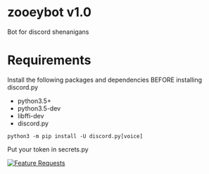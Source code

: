 # zooeybot v1.0
Bot for discord shenanigans 

# Requirements
Install the following packages and dependencies BEFORE installing discord.py
- python3.5+
- python3.5-dev
- libffi-dev
- discord.py
```
python3 -m pip install -U discord.py[voice]
```
Put your token in secrets.py

[![Feature Requests](http://feathub.com/Noitamin/zooeybot?format=svg)](http://feathub.com/Noitamin/zooeybot)
